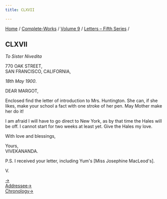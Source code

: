 ```yaml
---
title: CLXVII

---
```



[Home](../../../index.htm) / [Complete-Works](../../complete_works.htm)
/ [Volume 9](../volume_9_contents.htm) / [Letters – Fifth
Series](letters_fifth_series_contents.htm) /



## CLXVII

*To Sister Nivedita*

770 OAK STREET,  
SAN FRANCISCO, CALIFORNIA,

*18th May 1900*.

DEAR MARGOT,

Enclosed find the letter of introduction to Mrs. Huntington. She can, if
she likes, make your school a fact with one stroke of her pen. May
Mother make her do it!

I am afraid I will have to go direct to New York, as by that time the
Hales will be off. I cannot start for two weeks at least yet. Give the
Hales my love.

With love and blessings,

Yours,  
VIVEKANANDA.

P.S. I received your letter, including Yum's \[Miss Josephine
MacLeod's\].

V.

[→](168_mother.htm)  
[Addressee→](../../volume_8/epistles_fourth_series/180_nivedita.htm)  
[Chronology→](168_mother.htm)


